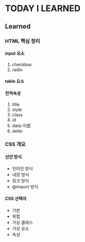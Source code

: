 # TODAY I LEARNED

## Learned

### HTML 핵심 정리

#### input 요소

1. checkbox
2. radio

#### table 요소

#### 전역속성

1. title
2. style
3. class
4. id
5. data-이름
6. defer

### CSS 개요

#### 선언 방식

- 인라인 방식
- 내장 방식
- 링크 방식
- @import 방식

#### CSS 선택자

- 기본
- 복합
- 가상 클래스
- 가상 요소
- 속성

